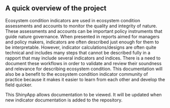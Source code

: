 ## A quick overview of the project

Ecosystem condition indicators are used in ecosystem condition assessments and accounts to monitor the quality and integrity of nature. These assessments and accounts can be important policy instruments that guide nature governance. When presented in reports aimed for managers and policy makers, indicators are often described just enough for them to be interpretable. However, indicator calculations/designs are often quite technical and includes many steps that cannot be described fully in a rapport that may include several indicators and indices. There is a need to document these workflows in order to validate and review their soundness and relevance for describing ecosystem condition. This documentation will also be a benefit to the ecosystem condition indicator community of practice because it makes it easier to learn from each other and develop the field quicker.

This ShinyApp allows documentation to be viewed. It will be updated when new indicator documentation is added to the repository. 
